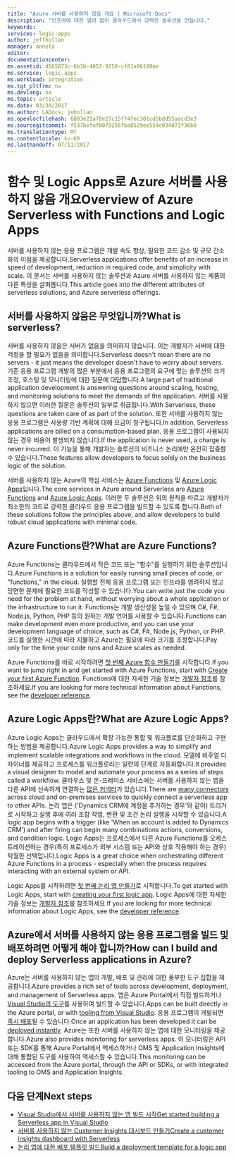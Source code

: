 ```yaml
---
title: "Azure 서버를 사용하지 않음 개요 | Microsoft Docs"
description: "인프라에 대한 염려 없이 클라우드에서 강력한 솔루션을 만듭니다."
keywords: 
services: logic-apps
author: jeffhollan
manager: anneta
editor: 
documentationcenter: 
ms.assetid: d565873c-6b1b-4057-9250-cf81a96180ae
ms.service: logic-apps
ms.workload: integration
ms.tgt_pltfrm: na
ms.devlang: na
ms.topic: article
ms.date: 03/30/2017
ms.author: LADocs; jehollan
ms.openlocfilehash: 6803e22a78e27c15ff4fec301cd5bdd55aacd3e3
ms.sourcegitcommit: f537befafb079256fba0529ee554c034d73f36b0
ms.translationtype: MT
ms.contentlocale: ko-KR
ms.lasthandoff: 07/11/2017
---
```

# <a name="overview-of-azure-serverless-with-functions-and-logic-apps"></a><span data-ttu-id="9ce0c-103">함수 및 Logic Apps로 Azure 서버를 사용하지 않음 개요</span><span class="sxs-lookup"><span data-stu-id="9ce0c-103">Overview of Azure Serverless with Functions and Logic Apps</span></span>

<span data-ttu-id="9ce0c-104">서버를 사용하지 않는 응용 프로그램은 개발 속도 향상, 필요한 코드 감소 및 규모 간소화의 이점을 제공합니다.</span><span class="sxs-lookup"><span data-stu-id="9ce0c-104">Serverless applications offer benefits of an increase in speed of development, reduction in required code, and simplicity with scale.</span></span>  <span data-ttu-id="9ce0c-105">이 문서는 서버를 사용하지 않는 솔루션과 Azure 서버를 사용하지 않는 제품의 다른 특성을 살펴봅니다.</span><span class="sxs-lookup"><span data-stu-id="9ce0c-105">This article goes into the different attributes of serverless solutions, and Azure serverless offerings.</span></span>

## <a name="what-is-serverless"></a><span data-ttu-id="9ce0c-106">서버를 사용하지 않음은 무엇입니까?</span><span class="sxs-lookup"><span data-stu-id="9ce0c-106">What is serverless?</span></span>

<span data-ttu-id="9ce0c-107">서버를 사용하지 않음은 서버가 없음을 의미하지 않습니다. 이는 개발자가 서버에 대한 걱정을 할 필요가 없음을 의미합니다.</span><span class="sxs-lookup"><span data-stu-id="9ce0c-107">Serverless doesn't mean there are no servers - it just means the developer doesn't have to worry about servers.</span></span>  <span data-ttu-id="9ce0c-108">기존 응용 프로그램 개발의 많은 부분에서 응용 프로그램의 요구에 맞는 솔루션의 크기 조정, 호스팅 및 모니터링에 대한 질문에 대답합니다.</span><span class="sxs-lookup"><span data-stu-id="9ce0c-108">A large part of traditional application development is answering questions around scaling, hosting, and monitoring solutions to meet the demands of the application.</span></span>  <span data-ttu-id="9ce0c-109">서버를 사용하지 않으면 이러한 질문은 솔루션의 일부로 취급됩니다.</span><span class="sxs-lookup"><span data-stu-id="9ce0c-109">With Serverless, these questions are taken care of as part of the solution.</span></span>  <span data-ttu-id="9ce0c-110">또한 서버를 사용하지 않는 응용 프로그램은 사용량 기반 계획에 대해 요금이 청구됩니다.</span><span class="sxs-lookup"><span data-stu-id="9ce0c-110">In addition, Serverless applications are billed on a consumption-based plan.</span></span>  <span data-ttu-id="9ce0c-111">응용 프로그램이 사용되지 않는 경우 비용이 발생되지 않습니다.</span><span class="sxs-lookup"><span data-stu-id="9ce0c-111">If the application is never used, a charge is never incurred.</span></span>  <span data-ttu-id="9ce0c-112">이 기능을 통해 개발자는 솔루션의 비즈니스 논리에만 온전히 집중할 수 있습니다.</span><span class="sxs-lookup"><span data-stu-id="9ce0c-112">These features allow developers to focus solely on the business logic of the solution.</span></span>

<span data-ttu-id="9ce0c-113">서버를 사용하지 않는 Azure의 핵심 서비스는 [Azure Functions](https://azure.microsoft.com/services/functions/) 및 [Azure Logic Apps](https://azure.microsoft.com/services/logic-apps/)입니다.</span><span class="sxs-lookup"><span data-stu-id="9ce0c-113">The core services in Azure around Serverless are [Azure Functions](https://azure.microsoft.com/services/functions/) and [Azure Logic Apps](https://azure.microsoft.com/services/logic-apps/).</span></span>  <span data-ttu-id="9ce0c-114">이러한 두 솔루션은 위의 원칙을 따르고 개발자가 최소한의 코드로 강력한 클라우드 응용 프로그램을 빌드할 수 있도록 합니다.</span><span class="sxs-lookup"><span data-stu-id="9ce0c-114">Both of these solutions follow the principles above, and allow developers to build robust cloud applications with minimal code.</span></span>

## <a name="what-are-azure-functions"></a><span data-ttu-id="9ce0c-115">Azure Functions란?</span><span class="sxs-lookup"><span data-stu-id="9ce0c-115">What are Azure Functions?</span></span>

<span data-ttu-id="9ce0c-116">Azure Functions는 클라우드에서 작은 코드 또는 "함수"를 실행하기 위한 솔루션입니다.</span><span class="sxs-lookup"><span data-stu-id="9ce0c-116">Azure Functions is a solution for easily running small pieces of code, or "functions," in the cloud.</span></span> <span data-ttu-id="9ce0c-117">실행할 전체 응용 프로그램 또는 인프라를 염려하지 않고 당면한 문제에 필요한 코드를 작성할 수 있습니다.</span><span class="sxs-lookup"><span data-stu-id="9ce0c-117">You can write just the code you need for the problem at hand, without worrying about a whole application or the infrastructure to run it.</span></span> <span data-ttu-id="9ce0c-118">Functions는 개발 생산성을 높일 수 있으며 C#, F#, Node.js, Python, PHP 등의 원하는 개발 언어를 사용할 수 있습니다.</span><span class="sxs-lookup"><span data-stu-id="9ce0c-118">Functions can make development even more productive, and you can use your development language of choice, such as C#, F#, Node.js, Python, or PHP.</span></span> <span data-ttu-id="9ce0c-119">코드를 실행한 시간에 따라 지불하고 Azure는 필요에 따라 크기를 조정합니다.</span><span class="sxs-lookup"><span data-stu-id="9ce0c-119">Pay only for the time your code runs and Azure scales as needed.</span></span>

<span data-ttu-id="9ce0c-120">Azure Functions를 바로 시작하려면 [첫 번째 Azure 함수 만들기](../azure-functions/functions-create-first-azure-function.md)를 시작합니다.</span><span class="sxs-lookup"><span data-stu-id="9ce0c-120">If you want to jump right in and get started with Azure Functions, start with [Create your first Azure Function](../azure-functions/functions-create-first-azure-function.md).</span></span> <span data-ttu-id="9ce0c-121">Functions에 대한 자세한 기술 정보는 [개발자 참조](../azure-functions/functions-reference.md)를 참조하세요.</span><span class="sxs-lookup"><span data-stu-id="9ce0c-121">If you are looking for more technical information about Functions, see the [developer reference](../azure-functions/functions-reference.md).</span></span>

## <a name="what-are-azure-logic-apps"></a><span data-ttu-id="9ce0c-122">Azure Logic Apps란?</span><span class="sxs-lookup"><span data-stu-id="9ce0c-122">What are Azure Logic Apps?</span></span>

<span data-ttu-id="9ce0c-123">Azure Logic Apps는 클라우드에서 확장 가능한 통합 및 워크플로를 단순화하고 구현하는 방법을 제공합니다.</span><span class="sxs-lookup"><span data-stu-id="9ce0c-123">Azure Logic Apps provides a way to simplify and implement scalable integrations and workflows in the cloud.</span></span> <span data-ttu-id="9ce0c-124">모델에 비주얼 디자이너를 제공하고 프로세스를 워크플로라는 일련의 단계로 자동화합니다.</span><span class="sxs-lookup"><span data-stu-id="9ce0c-124">It provides a visual designer to model and automate your process as a series of steps called a workflow.</span></span>  <span data-ttu-id="9ce0c-125">클라우스 및 온-프레미스 서비스에는 서버를 사용하지 않는 앱을 다른 API에 신속하게 연결하는 [많은 커넥터](../connectors/apis-list.md)가 있습니다.</span><span class="sxs-lookup"><span data-stu-id="9ce0c-125">There are [many connectors](../connectors/apis-list.md) across cloud and on-premises services to quickly connect a serverless app to other APIs.</span></span>  <span data-ttu-id="9ce0c-126">논리 앱은 ('Dynamics CRM에 계정을 추가하는 경우'와 같이) 트리거로 시작하고 실행 후에 여러 조합 작업, 변환 및 조건 논리 실행을 시작할 수 있습니다.</span><span class="sxs-lookup"><span data-stu-id="9ce0c-126">A logic app begins with a trigger (like 'When an account is added to Dynamics CRM') and after firing can begin many combinations actions, conversions, and condition logic.</span></span>  <span data-ttu-id="9ce0c-127">Logic Apps는 프로세스에서 다른 Azure Functions를 오케스트레이션하는 경우(특히 프로세스가 외부 시스템 또는 API와 상호 작용해야 하는 경우) 탁월한 선택입니다.</span><span class="sxs-lookup"><span data-stu-id="9ce0c-127">Logic Apps is a great choice when orchestrating different Azure Functions in a process - especially when the process requires interacting with an external system or API.</span></span>

<span data-ttu-id="9ce0c-128">Logic Apps를 시작하려면 [첫 번째 논리 앱 만들기](logic-apps-create-a-logic-app.md)로 시작합니다.</span><span class="sxs-lookup"><span data-stu-id="9ce0c-128">To get started with Logic Apps, start with [creating your first logic app](logic-apps-create-a-logic-app.md).</span></span>  <span data-ttu-id="9ce0c-129">Logic Apps에 대한 자세한 기술 정보는 [개발자 참조](logic-apps-workflow-actions-triggers.md)를 참조하세요.</span><span class="sxs-lookup"><span data-stu-id="9ce0c-129">If you are looking for more technical information about Logic Apps, see the [developer reference](logic-apps-workflow-actions-triggers.md).</span></span>

## <a name="how-can-i-build-and-deploy-serverless-applications-in-azure"></a><span data-ttu-id="9ce0c-130">Azure에서 서버를 사용하지 않는 응용 프로그램을 빌드 및 배포하려면 어떻게 해야 합니까?</span><span class="sxs-lookup"><span data-stu-id="9ce0c-130">How can I build and deploy Serverless applications in Azure?</span></span>

<span data-ttu-id="9ce0c-131">Azure는 서버를 사용하지 않는 앱의 개발, 배포 및 관리에 대한 풍부한 도구 집합을 제공합니다.</span><span class="sxs-lookup"><span data-stu-id="9ce0c-131">Azure provides a rich set of tools across development, deployment, and management of Serverless apps.</span></span>  <span data-ttu-id="9ce0c-132">앱은 Azure Portal에서 직접 빌드하거나 [Visual Studio의 도구](logic-apps-serverless-get-started-vs.md)를 사용하여 빌드할 수 있습니다.</span><span class="sxs-lookup"><span data-stu-id="9ce0c-132">Apps can be built directly in the Azure portal, or with [tooling from Visual Studio](logic-apps-serverless-get-started-vs.md).</span></span>  <span data-ttu-id="9ce0c-133">응용 프로그램이 개발되면 [즉시 배포](logic-apps-create-deploy-template.md)될 수 있습니다.</span><span class="sxs-lookup"><span data-stu-id="9ce0c-133">Once an application has been developed it can be [deployed instantly](logic-apps-create-deploy-template.md).</span></span>  <span data-ttu-id="9ce0c-134">Azure는 또한 서버를 사용하지 않는 앱에 대한 모니터링을 제공합니다.</span><span class="sxs-lookup"><span data-stu-id="9ce0c-134">Azure also provides monitoring for serverless apps.</span></span>  <span data-ttu-id="9ce0c-135">이 모니터링은 API 또는 SDK를 통해 Azure Portal에서 액세스하거나 OMS 및 Application Insights에 대해 통합된 도구를 사용하여 액세스할 수 있습니다.</span><span class="sxs-lookup"><span data-stu-id="9ce0c-135">This monitoring can be accessed from the Azure portal, through the API or SDKs, or with integrated tooling to OMS and Application Insights.</span></span>

## <a name="next-steps"></a><span data-ttu-id="9ce0c-136">다음 단계</span><span class="sxs-lookup"><span data-stu-id="9ce0c-136">Next steps</span></span>

* [<span data-ttu-id="9ce0c-137">Visual Studio에서 서버를 사용하지 않는 앱 빌드 시작</span><span class="sxs-lookup"><span data-stu-id="9ce0c-137">Get started building a Serverless app in Visual Studio</span></span>](logic-apps-serverless-get-started-vs.md)
* [<span data-ttu-id="9ce0c-138">서버를 사용하지 않는 Customer Insights 대시보드 만들기</span><span class="sxs-lookup"><span data-stu-id="9ce0c-138">Create a customer insights dashboard with Serverless</span></span>](logic-apps-scenario-social-serverless.md)
* [<span data-ttu-id="9ce0c-139">논리 앱에 대한 배포 템플릿 빌드</span><span class="sxs-lookup"><span data-stu-id="9ce0c-139">Build a deployment template for a logic app</span></span>](logic-apps-create-deploy-template.md)